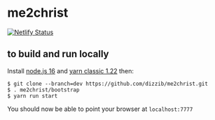 # me2christ

[![Netlify Status](https://api.netlify.com/api/v1/badges/3c8bc31c-b852-4a98-a3a6-513855a191d9/deploy-status)](https://app.netlify.com/sites/tree-of-life-238738/deploys)

## to build and run locally

Install [node.js 16][nodejs] and [yarn classic 1.22][yarn] then:

    $ git clone --branch=dev https://github.com/dizzib/me2christ.git
    $ . me2christ/bootstrap
    $ yarn run start

You should now be able to point your browser at `localhost:7777`

[nodejs]: https://nodejs.org
[yarn]: https://classic.yarnpkg.com
